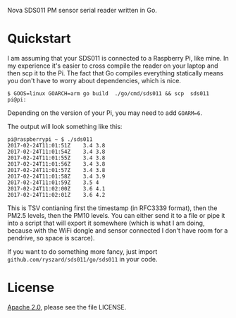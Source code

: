 Nova SDS011 PM sensor serial reader written in Go.

# Quickstart

I am assuming that your SDS011 is connected to a Raspberry Pi, like
mine. In my experience it's easier to cross compile the reader on your
laptop and then scp it to the Pi. The fact that Go compiles everything
statically means you don't have to worry about dependencies, which is
nice.

```
$ GOOS=linux GOARCH=arm go build  ./go/cmd/sds011 && scp  sds011 pi@pi:
```

Depending on the version of your Pi, you may need to add `GOARM=6`.

The output will look something like this:

```
pi@raspberrypi ~ $ ./sds011
2017-02-24T11:01:51Z	3.4	3.8
2017-02-24T11:01:54Z	3.4	3.8
2017-02-24T11:01:55Z	3.4	3.8
2017-02-24T11:01:56Z	3.4	3.8
2017-02-24T11:01:57Z	3.4	3.8
2017-02-24T11:01:58Z	3.4	3.9
2017-02-24T11:01:59Z	3.5	4
2017-02-24T11:02:00Z	3.6	4.1
2017-02-24T11:02:01Z	3.6	4.2
```

This is TSV contianing first the timestamp (in RFC3339 format), then
the PM2.5 levels, then the PM10 levels. You can either send it to a
file or pipe it into a script that will export it somewhere (which is
what I am doing, because with the WiFi dongle and sensor connected I
don't have room for a pendrive, so space is scarce).

If you want to do something more fancy, just import
`github.com/ryszard/sds011/go/sds011` in your code.

# License

[Apache 2.0](https://www.tldrlegal.com/l/apache2), please see the file
LICENSE.
